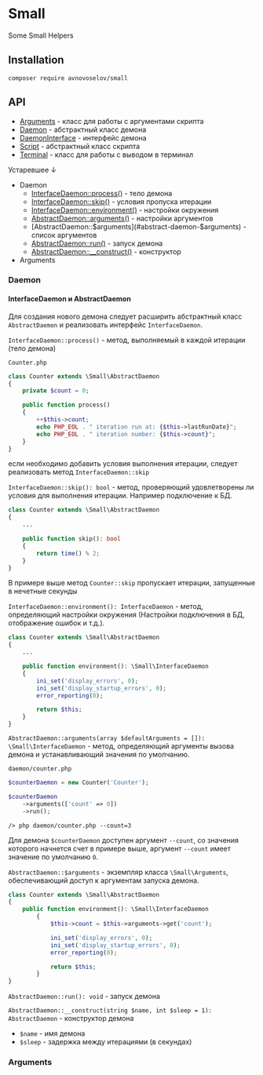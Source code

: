 # Small
Some Small Helpers

## Installation
```
composer require avnovoselov/small
```

## API

* <a href="./wiki/Arguments.md">Arguments</a> - класс для работы с аргументами скрипта
* <a href="./wiki/Daemon.md">Daemon</a> - абстрактный класс демона
* <a href="./wiki/DaemonInterface.md">DaemonInterface</a> - интерфейс демона
* <a href="./wiki/Script.md">Script</a> - абстрактный класс скрипта
* <a href="./wiki/Terminal.md">Terminal</a> - класс для работы с выводом в терминал

Устаревшее &darr;

* Daemon
    * [InterfaceDaemon::process()](#interface-daemon-process) - тело демона
    * [InterfaceDaemon::skip()](#interface-daemon-skip) - условия пропуска итерации
    * [InterfaceDaemon::environment()](#interface-daemon-environment) - настройки окружения
    * [AbstractDaemon::arguments()](#abstract-daemon-arguments) - настройки аргументов
    * [AbstractDaemon::$arguments](#abstract-daemon-$arguments) - список аргументов
    * [AbstractDaemon::run()](#abstract-daemon-run) - запуск демона
    * [AbstractDaemon::__construct()](#abstract-daemon-__construct) - конструктор
* Arguments


### Daemon
#### InterfaceDaemon и AbstractDaemon
Для создания нового демона следует расширить абстрактный класс `AbstractDaemon`
и реализовать интерфейс `InterfaceDaemon`.

<a name="interface-daemon-process" id="interface-daemon-process">`InterfaceDaemon::process()`</a> - метод, выполняемый в каждой итерации (тело демона)

`Counter.php`
```php
class Counter extends \Small\AbstractDaemon
{
    private $count = 0;

    public function process()
    {
        ++$this->count;
        echo PHP_EOL . " iteration run at: {$this->lastRunDate}";
        echo PHP_EOL . " iteration number: {$this->count}";
    }
}
```

если необходимо добавить условия выполнения итерации, следует реализовать метод
`InterfaceDaemon::skip`

<a name="interface-daemon-skip" id="interface-daemon-skip">`InterfaceDaemon::skip(): bool`</a> - метод, проверяющий удовлетворены ли условия для выполнения итерации.
Например подключение к БД.

```php
class Counter extends \Small\AbstractDaemon
{
    ...

    public function skip(): bool
    {
        return time() % 2;
    }
}
```

В примере выше метод `Counter::skip` пропускает итерации, запущенные в нечетные секунды

<a name="interface-daemon-environment" id="interface-daemon-environment">`InterfaceDaemon::environment(): InterfaceDaemon`</a> - метод, определяющий настройки окружения
(Настройки подключения в БД, отображение ошибок и т.д.).

```php
class Counter extends \Small\AbstractDaemon
{
    ...

    public function environment(): \Small\InterfaceDaemon
    {
        ini_set('display_errors', 0);
        ini_set('display_startup_errors', 0);
        error_reporting(0);

        return $this;
    }
}
```

<a name="abstract-daemon-arguments" id="abstract-daemon-arguments">`AbstractDaemon::arguments(array $defaultArguments = []): \Small\InterfaceDaemon`</a> - метод,
определяющий аргументы вызова демона и устанавливающий значения по умолчанию.

`daemon/counter.php`
```php
$counterDaemon = new Counter('Counter');

$counterDaemon
    ->arguments(['count' => 0])
    ->run();
```

```shell
/> php daemon/counter.php --count=3
```

Для демона `$counterDaemon` доступен аргумент `--count`, со значения которого начнется счет
в примере выше, аргумент `--count` имеет значение по умолчанию `0`.

<a name="abstract-daemon-$arguments" id="abstract-daemon-$arguments">`AbstractDaemon::$arguments`</a> - экземпляр класса `\Small\Arguments`,
обеспечивающий доступ к аргументам запуска демона.

```php
class Counter extends \Small\AbstractDaemon
{
    public function environment(): \Small\InterfaceDaemon
        {
            $this->count = $this->arguments->get('count');

            ini_set('display_errors', 0);
            ini_set('display_startup_errors', 0);
            error_reporting(0);

            return $this;
        }
}
```

<a name="abstract-daemon-run" id="abstract-daemon-run">`AbstractDaemon::run(): void`</a> - запуск демона

<a name="abstract-daemon-__construct" id="abstract-daemon-__construct">`AbstractDaemon::__construct(string $name, int $sleep = 1): AbstractDaemon`</a> - конструктор демона

* `$name` - имя демона
* `$sleep` - задержка между итерациями (в секундах)

### Arguments
